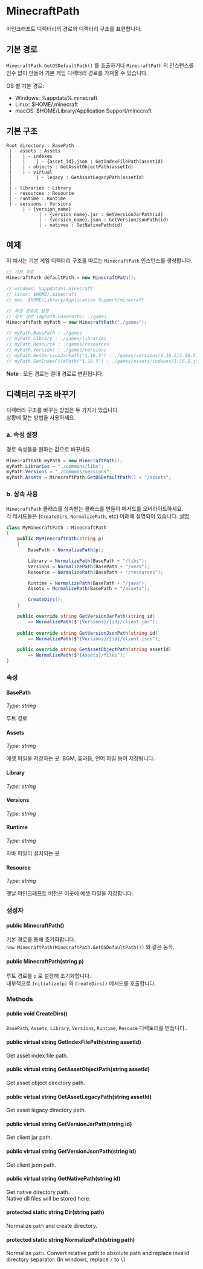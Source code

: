# MinecraftPath

마인크래프트 디렉터리의 경로와 디렉터리 구조를 표현합니다. 

## 기본 경로

`MinecraftPath.GetOSDefaultPath()` 를 호출하거나 `MinecraftPath` 의 인스턴스를 인수 없이 만들어 기본 게임 디렉터리 경로를 가져올 수 있습니다.  

OS 별 기본 경로:
- Windows: %appdata%\.minecraft
- Linux: $HOME/.minecraft
- macOS: $HOME/Library/Application Support/minecraft

## 기본 구조

```
Root directory : BasePath
 | - assets : Assets
 |    | - indexes
 |    |    | - {asset_id}.json : GetIndexFilePath(assetId)
 |    | - objects : GetAssetObjectPath(assetId)
 |    | - virtual
 |         | - legacy : GetAssetLegacyPath(assetId)
 |
 | - libraries : Library
 | - resources : Resource
 | - runtime : Runtime
 | - versions : Versions
      | - {version_name}
            | - {version_name}.jar : GetVersionJarPath(id)
            | - {version_name}.json : GetVersionJsonPath(id)
            | - natives : GetNativePath(id)
```

## 예제

이 예시는 기본 게임 디렉터리 구조를 따르는 `MinecraftPath` 인스턴스를 생성합니다.  

```csharp
// 기본 경로
MinecraftPath defaultPath = new MinecraftPath();

// windows: %appdata%\.minecraft
// linux: $HOME/.minecraft
// mac: $HOME/Library/Application Support/minecraft

// 특정 경로로 설정
// 루트 경로 (myPath.BasePath): ./games
MinecraftPath myPath = new MinecraftPath("./games");

// myPath.BasePath : ./games
// myPath.Library : ./games/libraries
// myPath.Resource : ./games/resources
// myPath.Versions : ./games/versions
// myPath.GetVersionJarPath("1.16.5") : ./games/versions/1.16.5/1.16.5.jar
// myPath.GetIndexFilePath("1.16.5") : ./games/assets/indexes/1.16.5.json
```

**Note** : 모든 경로는 절대 경로로 변환됩니다.

## 디렉터리 구조 바꾸기

디렉터리 구조를 바꾸는 방법은 두 가지가 있습니다.  
상황에 맞는 방법을 사용하세요.  

### a. 속성 설정

경로 속성들을 원하는 값으로 바꾸세요. 

```csharp
MinecraftPath myPath = new MinecraftPath();
myPath.Libraries = "./commons/libs";
myPath.Versions = "./commons/versions";
myPath.Assets = MinecraftPath.GetOSDefaultPath() + "/assets";
```

### b. 상속 사용 

`MinecraftPath` 클래스를 상속받는 클래스를 만들어 메서드를 오버라이드하세요.  
각 메서드들은 (`CreateDirs`, `NormalizePath`, etc) 아래에 설명되어 있습니다. [설명](#Methods)

```csharp
class MyMinecraftPath : MinecraftPath
{
    public MyMinecraftPath(string p)
    {
        BasePath = NormalizePath(p);

        Library = NormalizePath(BasePath + "/libs");
        Versions = NormalizePath(BasePath + "/vers");
        Resource = NormalizePath(BasePath + "/resources");

        Runtime = NormalizePath(BasePath + "/java");
        Assets = NormalizePath(BasePath + "/assets");

        CreateDirs();
    }

    public override string GetVersionJarPath(string id)
        => NormalizePath($"{Versions}/{id}/client.jar");
    
    public override string GetVersionJsonPath(string id)
        => NormalizePath($"{Versions}/{id}/client.json");

    public override string GetAssetObjectPath(string assetId)
        => NormalizePath($"{Assets}/files");
}
```

### 속성

#### BasePath

*Type: string*

루트 경로

#### Assets

*Type: string*

에셋 파일을 저장하는 곳. BGM, 효과음, 언어 파일 등이 저장됩니다.

#### Library

*Type: string*

#### Versions

*Type: string*

#### Runtime

*Type: string*

자바 파일이 설치되는 곳

#### Resource

*Type: string*

옛날 마인크래프트 버전은 이곳에 에셋 파일을 저장합니다. 

### 생성자

#### public MinecraftPath()

기본 경로를 통해 초기화합니다.   
`new MinecraftPath(MinecraftPath.GetOSDefaultPath())` 와 같은 동작.

#### public MinecraftPath(string p)

루트 경로를 `p` 로 설정해 초기화합니다.  
내부적으로 `Initialize(p)` 와 `CreateDirs()` 메서드를 호출합니다.

### Methods

#### public void CreateDirs()

`BasePath`, `Assets`, `Library`, `Versions`, `Runtime`, `Resouce` 디렉토리를 만듭니다..

#### public virtual string GetIndexFilePath(string assetId)

Get asset index file path.

#### public virtual string GetAssetObjectPath(string assetId)

Get asset object directory path.

#### public virtual string GetAssetLegacyPath(string assetId)

Get asset legacy directory path.

#### public virtual string GetVersionJarPath(string id)

Get client jar path.

#### public virtual string GetVersionJsonPath(string id)

Get client json path.

#### public virtual string GetNativePath(string id)

Get native directory path.  
Native dll files will be stored here.

#### protected static string Dir(string path)

Normalize `path` and create directory.

#### protected static string NormalizePath(string path)

Normalize `path`. Convert relative path to absolute path and replace invalid directory separator. (In windows, replace `/` to `\`)